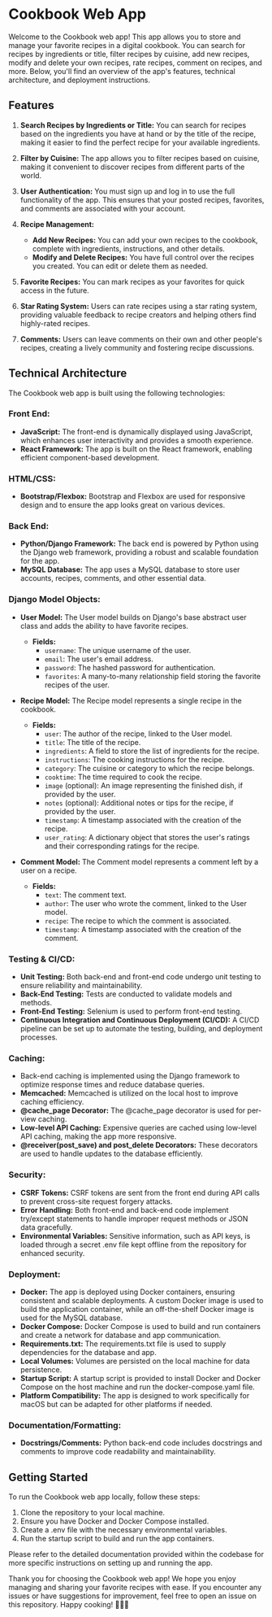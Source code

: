 
# Cookbook Web App

Welcome to the Cookbook web app! This app allows you to store and manage your favorite recipes in a digital cookbook. You can search for recipes by ingredients or title, filter recipes by cuisine, add new recipes, modify and delete your own recipes, rate recipes, comment on recipes, and more. Below, you'll find an overview of the app's features, technical architecture, and deployment instructions.

## Features

1. **Search Recipes by Ingredients or Title:** You can search for recipes based on the ingredients you have at hand or by the title of the recipe, making it easier to find the perfect recipe for your available ingredients.

2. **Filter by Cuisine:** The app allows you to filter recipes based on cuisine, making it convenient to discover recipes from different parts of the world.

3. **User Authentication:** You must sign up and log in to use the full functionality of the app. This ensures that your posted recipes, favorites, and comments are associated with your account.

4. **Recipe Management:**
   - **Add New Recipes:** You can add your own recipes to the cookbook, complete with ingredients, instructions, and other details.
   - **Modify and Delete Recipes:** You have full control over the recipes you created. You can edit or delete them as needed.

5. **Favorite Recipes:** You can mark recipes as your favorites for quick access in the future.

6. **Star Rating System:** Users can rate recipes using a star rating system, providing valuable feedback to recipe creators and helping others find highly-rated recipes.

7. **Comments:** Users can leave comments on their own and other people's recipes, creating a lively community and fostering recipe discussions.

## Technical Architecture

The Cookbook web app is built using the following technologies:

### Front End:
- **JavaScript:** The front-end is dynamically displayed using JavaScript, which enhances user interactivity and provides a smooth experience.
- **React Framework:** The app is built on the React framework, enabling efficient component-based development.

### HTML/CSS:
- **Bootstrap/Flexbox:** Bootstrap and Flexbox are used for responsive design and to ensure the app looks great on various devices.

### Back End:
- **Python/Django Framework:** The back end is powered by Python using the Django web framework, providing a robust and scalable foundation for the app.
- **MySQL Database:** The app uses a MySQL database to store user accounts, recipes, comments, and other essential data.

### Django Model Objects:
- **User Model:** The User model builds on Django's base abstract user class and adds the ability to have favorite recipes.
  - **Fields:**
    - `username`: The unique username of the user.
    - `email`: The user's email address.
    - `password`: The hashed password for authentication.
    - `favorites`: A many-to-many relationship field storing the favorite recipes of the user.

- **Recipe Model:** The Recipe model represents a single recipe in the cookbook.
  - **Fields:**
    - `user`: The author of the recipe, linked to the User model.
    - `title`: The title of the recipe.
    - `ingredients`: A field to store the list of ingredients for the recipe.
    - `instructions`: The cooking instructions for the recipe.
    - `category`: The cuisine or category to which the recipe belongs.
    - `cooktime`: The time required to cook the recipe.
    - `image` (optional): An image representing the finished dish, if provided by the user.
    - `notes` (optional): Additional notes or tips for the recipe, if provided by the user.
    - `timestamp`: A timestamp associated with the creation of the recipe.
    - `user_rating`: A dictionary object that stores the user's ratings and their corresponding ratings for the recipe.

- **Comment Model:** The Comment model represents a comment left by a user on a recipe.
  - **Fields:**
    - `text`: The comment text.
    - `author`: The user who wrote the comment, linked to the User model.
    - `recipe`: The recipe to which the comment is associated.
    - `timestamp`: A timestamp associated with the creation of the comment.

### Testing & CI/CD:
- **Unit Testing:** Both back-end and front-end code undergo unit testing to ensure reliability and maintainability.
- **Back-End Testing:** Tests are conducted to validate models and methods.
- **Front-End Testing:** Selenium is used to perform front-end testing.
- **Continuous Integration and Continuous Deployment (CI/CD):** A CI/CD pipeline can be set up to automate the testing, building, and deployment processes.

### Caching:
- Back-end caching is implemented using the Django framework to optimize response times and reduce database queries.
- **Memcached:** Memcached is utilized on the local host to improve caching efficiency.
- **@cache_page Decorator:** The @cache_page decorator is used for per-view caching.
- **Low-level API Caching:** Expensive queries are cached using low-level API caching, making the app more responsive.
- **@receiver(post_save) and post_delete Decorators:** These decorators are used to handle updates to the database efficiently.

### Security:
- **CSRF Tokens:** CSRF tokens are sent from the front end during API calls to prevent cross-site request forgery attacks.
- **Error Handling:** Both front-end and back-end code implement try/except statements to handle improper request methods or JSON data gracefully.
- **Environmental Variables:** Sensitive information, such as API keys, is loaded through a secret .env file kept offline from the repository for enhanced security.

### Deployment:
- **Docker:** The app is deployed using Docker containers, ensuring consistent and scalable deployments. A custom Docker image is used to build the application container, while an off-the-shelf Docker image is used for the MySQL database.
- **Docker Compose:** Docker Compose is used to build and run containers and create a network for database and app communication.
- **Requirements.txt:** The requirements.txt file is used to supply dependencies for the database and app.
- **Local Volumes:** Volumes are persisted on the local machine for data persistence.
- **Startup Script:** A startup script is provided to install Docker and Docker Compose on the host machine and run the docker-compose.yaml file.
- **Platform Compatibility:** The app is designed to work specifically for macOS but can be adapted for other platforms if needed.

### Documentation/Formatting:
- **Docstrings/Comments:** Python back-end code includes docstrings and comments to improve code readability and maintainability.

## Getting Started

To run the Cookbook web app locally, follow these steps:

1. Clone the repository to your local machine.
2. Ensure you have Docker and Docker Compose installed.
3. Create a .env file with the necessary environmental variables.
4. Run the startup script to build and run the app containers.

Please refer to the detailed documentation provided within the codebase for more specific instructions on setting up and running the app.

Thank you for choosing the Cookbook web app! We hope you enjoy managing and sharing your favorite recipes with ease. If you encounter any issues or have suggestions for improvement, feel free to open an issue on this repository. Happy cooking! 🍳🧁🥗
